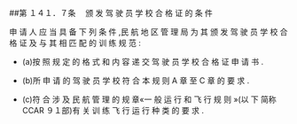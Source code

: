 ##第 １４１．７条 　颁 发 驾 驶 员 学 校 合 格 证 的 条 件

申 请 人 应 当 具 备 下 列 条 件 ,民 航 地 区 管 理 局 为 其 颁 发 驾 驶 员 学 校 合 格 证 及 与 其 相 匹 配 的 训 练 规 范 :

- (a)按 照 规 定 的 格 式 和 内 容 递 交 驾 驶 员 学 校 合 格 证 申 请 书 . 

- (b)所 申 请 的 驾 驶 员 学 校 符 合 本 规 则 A 章 至 C 章 的 要 求 .

- (c)符 合 涉 及 民 航 管 理 的 规 章«一 般 运 行 和 飞 行 规 则 »(以 下 简称 CCAR ９１部)有 关 训 练 飞 行 运 行 种 类 的 要 求 .